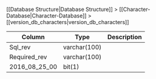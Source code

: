 [[Database Structure|Database Structure]] > [[Character-Database|Character-Database]] > [[version_db_characters|version_db_characters]]

Column | Type | Description
--- | --- | ---
Sql_rev | varchar(100) | 
Required_rev | varchar(100) | 
2016_08_25_00 | bit(1) | 
